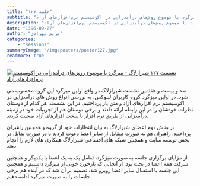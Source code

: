 ```yaml
---
title: "جلسه ۱۲۷"
subtitle: "میزگرد با موضوع روش‌های درآمدزایی در اکوسیستم نرم‌افزارهای آزاد"
description: "میزگرد با موضوع روش‌های درآمدزایی در اکوسیستم نرم‌افزارهای آزاد"
date: "1396-09-27"
author: "مریم بهزادی"
categories:
    - "sessions"
summaryImage: "/img/posters/poster127.jpg"
readmore: true
---
```

[![نشست ۱۲۷ شیرازلاگ - میزگرد با موضوع روش‌های درآمدزایی در اکوسیستم نرم‌افزارهای آزاد](../../img/posters/poster127.jpg)](../../img/posters/poster127.jpg)

صد و بیست و هفتمین نشست شیرازلاگ در واقع اولین میزگرد این گروه محسوب می شود. در اولین میزگرد گروه کاربران لینوکس، به بررسی انواع روش های درآمدزایی در اکوسیستم نرم افزارهای آزاد و متن باز پرداختیم. در این نشست، هر کدام از دوستان نظرات خودشان را در این رابطه ارائه دادند و برخی دوستان هم از تجربیات خود در زمینه درآمدزایی از طریق نرم افزار یا سخت افزارهای آزاد صحبت کردند.

در بخش دوم اعضای شیرازلاگ به بیان انتظارات خود از گروه و همچنین راهبران پرداختند. راهبران هم به صورت متقابل از سایر اعضا دعوت کردند تا در صورت تمایل در بخش توسعه سایت و همچنین شبکه های اجتماعی شیرازلاگ همکاری های لازم را انجام دهند.

از مزایای برگزاری جلسه به صورت میزگرد، تعامل یک به یک اعضا با یکدیگر و همچنین شرکت همه اعضا در بحث بود. از آنجایی که بازخورد خوبی از میزگرد داشتیم و همچنین این جلسه با استقبال سایر اعضا روبرو شد، تصمیم بر آن شد که در آینده هم برخی جلسات را به صورت میزگرد ادامه دهیم.
